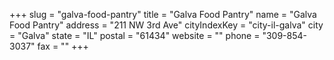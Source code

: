 +++
slug = "galva-food-pantry"
title = "Galva Food Pantry"
name = "Galva Food Pantry"
address = "211 NW 3rd Ave"
cityIndexKey = "city-il-galva"
city = "Galva"
state = "IL"
postal = "61434"
website = ""
phone = "309-854-3037"
fax = ""
+++
